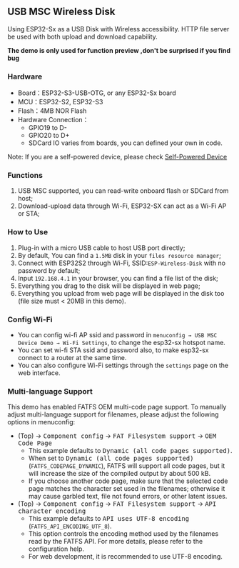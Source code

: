 ## USB MSC Wireless Disk

Using ESP32-Sx as a USB Disk with Wireless accessibility. HTTP file server be used with both upload and download capability.

**The demo is only used for function preview ,don't be surprised if you find bug**

### Hardware

- Board：ESP32-S3-USB-OTG, or any ESP32-Sx board
- MCU：ESP32-S2, ESP32-S3
- Flash：4MB NOR Flash
- Hardware Connection：
  - GPIO19 to D-
  - GPIO20 to D+
  - SDCard IO varies from boards, you can defined your own in code.

Note: If you are a self-powered device, please check [Self-Powered Device](https://docs.espressif.com/projects/esp-idf/en/latest/esp32s3/api-reference/peripherals/usb_device.html#self-powered-device)

### Functions

1.  USB MSC supported, you can read-write onboard flash or SDCard from host;
2.  Download-upload data through Wi-Fi, ESP32-SX can act as a Wi-Fi AP or STA;

### How to Use

1. Plug-in with a micro USB cable to host USB port directly;
2. By default, You can find a `1.5MB` disk in your `files resource manager`;
3. Connect with ESP32S2 through Wi-Fi, SSID:`ESP-Wireless-Disk` with no password by default;
4. Input `192.168.4.1` in your browser,  you can find a file list of the disk;
5. Everything you drag to the disk will be displayed in web page;
6. Everything you upload from web page will be displayed in the disk too (file size must < 20MB in this demo).

### Config Wi-Fi

* You can config wi-fi AP ssid and password in `menuconfig → USB MSC Device Demo → Wi-Fi Settings`, to change the esp32-sx hotspot name.
* You can set wi-fi STA ssid and password also, to make esp32-sx connect to a router at the same time.
* You can also configure Wi-Fi settings through the `settings` page on the web interface.

### Multi-language Support

This demo has enabled FATFS OEM multi-code page support. To manually adjust multi-language support for filenames, please adjust the following options in menuconfig:

- (Top) → <kbd>Component config</kbd> → <kbd>FAT Filesystem support</kbd> → <kbd>OEM Code Page</kbd>
  - This example defaults to <kbd>Dynamic (all code pages supported)</kbd>.
  - When set to <kbd>Dynamic (all code pages supported)</kbd> (`FATFS_CODEPAGE_DYNAMIC`), FATFS will support all code pages, but it will increase the size of the compiled output by about 500 kB.
  - If you choose another code page, make sure that the selected code page matches the character set used in the filenames; otherwise it may cause garbled text, file not found errors, or other latent issues.
- (Top) → <kbd>Component config</kbd> → <kbd>FAT Filesystem support</kbd> → <kbd>API character encoding</kbd>
  - This example defaults to <kbd>API uses UTF-8 encoding</kbd> (`FATFS_API_ENCODING_UTF_8`).
  - This option controls the encoding method used by the filenames read by the FATFS API. For more details, please refer to the configuration help.
  - For web development, it is recommended to use UTF-8 encoding.


